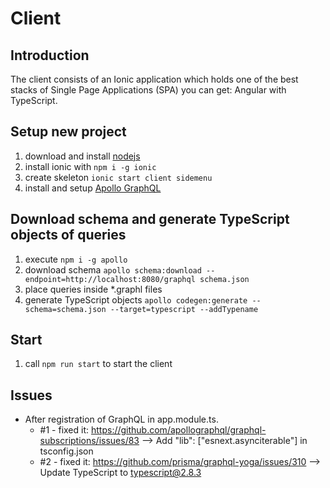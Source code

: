 # Client

## Introduction

The client consists of an Ionic application which holds one of the best stacks of Single Page Applications (SPA) you can get: Angular with TypeScript.


## Setup new project

1. download and install [nodejs](https://nodejs.org/en/download/)
1. install ionic with ```npm i -g ionic```
1. create skeleton ```ionic start client sidemenu```
1. install and setup [Apollo GraphQL](https://www.apollographql.com/docs/angular/basics/setup.html)


## Download schema and generate TypeScript objects of queries

1. execute ```npm i -g apollo```
1. download schema ```apollo schema:download --endpoint=http://localhost:8080/graphql schema.json```
1. place queries inside *.graphl files
1. generate TypeScript objects ```apollo codegen:generate --schema=schema.json --target=typescript --addTypename```

## Start

1. call ```npm run start``` to start the client


## Issues

* After registration of GraphQL in app.module.ts.
  * #1 - fixed it: https://github.com/apollographql/graphql-subscriptions/issues/83 --> Add "lib": ["esnext.asynciterable"] in tsconfig.json
  * #2 - fixed it: https://github.com/prisma/graphql-yoga/issues/310 --> Update TypeScript to typescript@2.8.3
